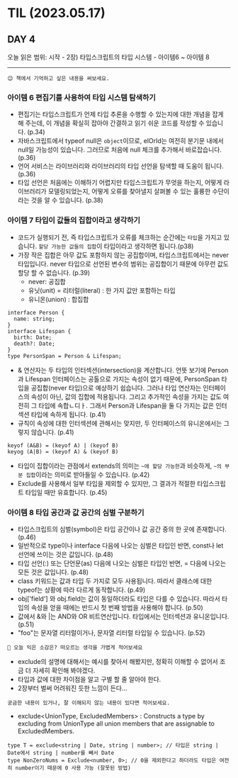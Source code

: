 # TIL (2023.05.17)

## DAY 4

오늘 읽은 범위: 시작 - 2장) 타입스크립트의 타입 시스템 - 아이템6 ~ 아이템 8

---

```
😉 책에서 기억하고 싶은 내용을 써보세요.
```

### 아이템 6 편집기를 사용하여 타입 시스템 탐색하기

- 편집기는 타입스크립트가 언제 타입 추론을 수행할 수 있는지에 대한 개념을 잡게 해 주는데,
  이 개념을 확실히 잡아야 간결하고 읽기 쉬운 코드를 작성할 수 있습니다. (p.34)
- 자바스크립트에서 typeof null은 `object`이므로, elOrId는 여전히 분기문 내에서 null일 가능성이 있습니다.
  그러므로 처음에 null 체크를 추가해서 바로잡습니다. (p.36)
- 언어 서비스는 라이브러리와 라이브러리의 타입 선언을 탐색할 때 도움이 됩니다. (p.36)
- 타입 선언은 처음에는 이해하기 어렵지만 타입스크립트가 무엇을 하는지, 어떻게 라이브러리가 모델링되었는지,
  어떻게 오류를 찾아낼지 살펴볼 수 있는 훌륭한 수단이라는 것을 알 수 있습니다. (p.38)

### 아이템 7 타입이 값들의 집합이라고 생각하기

- 코드가 실행되기 전, 즉 타입스크립트가 오류를 체크하는 순간에는 `타입`을 가지고 있습니다. `할당 가능한 값들의 집합`이 타입이라고 생각하면 됩니다.(p38)
- 가장 작은 집합은 아무 값도 포함하지 않는 공집합이며, 타입스크립트에서는 never 타입입니다. never 타입으로 선언된 변수의 범위는 공집합이기 때문에
  아무런 값도 할당 할 수 없습니다. (p.39)
  - never: 공집합
  - 유닛(unit) = 리터럴(literal) : 한 가지 값만 포함하는 타입
  - 유니온(union) : 합집합

```
interface Person {
  name: string;
}
interface Lifespan {
  birth: Date;
  death?: Date;
}
type PersonSpan = Person & Lifespan;
```

- & 연산자는 두 타입의 인터섹션(intersection)을 계산합니다. 언뜻 보기에 Person과 Lifespan 인터페이스는 공톨으로 가지는 속성이 없기 때문에,
  PersonSpan 타입을 공집합(never 타입)으로 예상하기 쉽습니다. 그러나 타입 연산자는 인터페이스의 속성이 아닌, 값의 집합에 적용됩니다.
  그리고 추가적인 속성을 가지는 값도 여전히 그 타입에 속합ㄴ디ㅏ. 그래서 Person과 Lifespan을 둘 다 가지는 값은 인터섹션 타입에 속하게 됩니다. (p.41)
- 규칙이 속성에 대한 인터섹션에 관해서는 맞지만, 두 인터페이스의 유니온에서는 그렇지 않습니다. (p.41)

```
keyof (A&B) = (keyof A) | (keyof B)
keyog (A|B) = (keyof A) & (keyof B)
```

- 타입이 집합이라는 관점에서 extends의 의미는 `~에 할당 가능한`과 비슷하게, `~의 부분 집합`이라는 의미로 받아들일 수 있습니다. (p.42)
- Exclude를 사용해서 일부 타입을 제외할 수 있지만, 그 결과가 적절한 타입스크립트 타입일 때만 유효합니다. (p.45)

### 아이템 8 타입 공간과 값 공간의 심벌 구분하기

- 타입스크립트의 심벌(symbol)은 타입 공간이나 값 공간 중의 한 곳에 존재합니다. (p.46)
- 일반적으로 type이나 interface 다음에 나오는 심벌은 타입인 반면, const나 let 선언에 쓰이는 것은 값입니다. (p.48)
- 타입 선언(:) 또는 단언문(as) 다음에 나오는 심벌은 타입인 반면, = 다음에 나오는 모든 것은 값입니다. (p.48)
- class 키워드는 값과 타입 두 가지로 모두 사용됩니다. 따라서 클래스에 대한 typeof는 상황에 따라 다르게 동작합니다. (p.49)
- obj['field'] 와 obj.field는 값이 동일하더라도 타입은 다를 수 있습니다. 따라서 타입의 속성을 얻을 때에는
  반드시 첫 번째 방법을 사용해야 합니다. (p.50)
- 값에서 &와 |는 AND와 OR 비트연산입니다. 타입에서는 인터섹션과 유니온입니다. (p.51)
- "foo"는 문자열 리터럴이거나, 문자열 리터럴 타입일 수 있습니다. (p.52)

```
🤔 오늘 익은 소감은? 떠오르는 생각을 가볍게 적어보세요
```

- exclude의 설명에 대해서는 예시를 찾아서 해봤지만, 정확히 이해할 수 없어서 조금 더 자세히 확인해 봐야겠다.
- 타입과 값에 대한 차이점을 알고 구별 할 줄 알아야 한다.
- 2장부터 벌써 어려워진 듯한 느낌이 든다...

```
궁금한 내용이 있거나, 잘 이해되지 않는 내용이 있다면 적어보세요.
```

- exclude<UnionType, ExcludedMembers> : Constructs a type by excluding from UnionType all union members that are assignable to ExcludedMembers.

```
type T = exclude<string | Date, string | number>; // 타입은 string | Date에서 string | number를 빼서 Date
type NonZeroNums = Exclude<number, 0>; // 0을 제외한다고 하더라도 타입은 여전히 number이기 때문에 0 사용 가능 (잘못된 방법)
```
